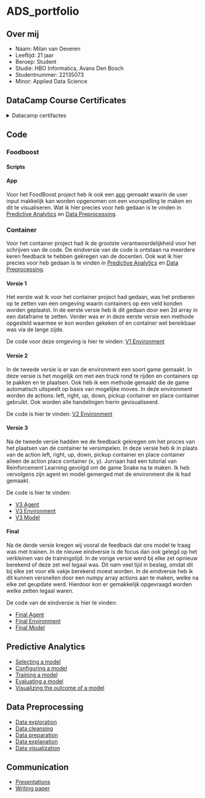 # ADS_portfolio

## Over mij
- Naam: Milan van Oeveren
- Leeftijd: 21 jaar
- Beroep: Student
- Studie: HBO Informatica, Avans Den Bosch
- Studentnummer: 22135073
- Minor: Applied Data Science

## DataCamp Course Certificates
<details>
  <summary>Datacamp certifactes</summary>
  
  Ik heb met Jeroen afgesproken dat ik van de eerste 10 courses er maar 4 hoefde te maken en dat ik de laatste 4 over mocht slaan.
  Hieronder zijn mijn certificaten van de gemaakte DataCamp courses te vinden.
  
  ![datacamp_1-1](https://user-images.githubusercontent.com/123479172/214436578-f9bffb7b-e5a4-4a85-aada-5d6d001e5cdb.jpg)
  ![datacamp_2-1](https://user-images.githubusercontent.com/123479172/214436581-4a5b4757-aaa7-4435-b615-befb1ae28fbc.jpg)
  ![datacamp_3-1](https://user-images.githubusercontent.com/123479172/214436584-d3bd0129-e09d-4954-8c33-e0b02222d569.jpg)
  ![datacamp_4-1](https://user-images.githubusercontent.com/123479172/214436585-68c0fef6-aa4f-4609-82f9-58fe8358bac0.jpg)
  ![datacamp_5-1](https://user-images.githubusercontent.com/123479172/214436587-84ae4f0e-7fd7-4510-9b19-ba9719f1ffb7.jpg)
  ![datacamp_6-1](https://user-images.githubusercontent.com/123479172/214436590-94e5062f-e1fd-48fb-9195-188f09e304e5.jpg)
</details>

## Code
### Foodboost
#### Scripts

#### App
Voor het FoodBoost project heb ik ook een [app](code/foodboost/app) gemaakt waarin de user input makkelijk kan worden opgenomen om een voorspelling te maken en dit te visualiseren.
Wat ik hier precies voor heb gedaan is te vinden in [Predictive Analytics](Predictive_Analytics.md) en [Data Preprocessing](Data_Preprocessing.md).

### Container
Voor het container project had ik de grootste verantwoordelijkheid voor het schrijven van de code. De eindversie van de code is ontstaan na meerdere keren feedback te hebben gekregen van de docenten.
Ook wat ik hier precies voor heb gedaan is te vinden in [Predictive Analytics](Predictive_Analytics.md) en [Data Preprocessing](Data_Preprocessing.md).

#### Versie 1
Het eerste wat ik voor het container project had gedaan, was het proberen op te zetten van een omgeving waarin containers op een veld konden worden geplaatst.
In de eerste versie heb ik dit gedaan door een 2d array in een dataframe te zetten. Verder was er in deze eerste versie een methode opgesteld waarmee er kon worden gekeken of en container wel bereikbaar was via de lange zijde.

De code voor deze omgeving is hier te vinden: [V1 Environment](code/container/v1/environment.py)

#### Versie 2
In de tweede versie is er van de environment een soort game gemaakt. In deze versie is het mogelijk om met een truck rond te rijden en containers op te pakken en te plaatsen.
Ook heb ik een methode gemaakt die de game automatisch uitspeelt op basis van mogelijke moves. In deze environment worden de actions: left, right, up, down, pickup container en place container gebruikt. Ook worden alle handelingen hierin gevisualiseerd.

De code is hier te vinden: [V2 Environment](code/container/v2/Terminal.py)

#### Versie 3
Na de tweede versie hadden we de feedback gekregen om het proces van het plaatsen van de container te versimpelen. In deze versie heb ik in plaats van de action left, right, up, down, pickup container en place container alleen de action place container (x, y).
Jurriaan had een tutorial van Reinforcement Learning gevolgd om de game Snake na te maken. Ik heb vervolgens zijn agent en model gemerged met de environment die ik had gemaakt.

De code is hier te vinden:
- [V3 Agent](code/container/v3/Terminal_agent.py)
- [V3 Environment](code/container/v3/Terminal_game.py)
- [V3 Model](code/container/v3/Terminal_model.py)

#### Final
Na de derde versie kregen wij vooral de feedback dat ons model te traag was met trainen. In de nieuwe eindversie is de focus dan ook gelegd op het verkleinen van de trainingstijd.
In de vorige versie werd bij elke zet opnieuw berekend of deze zet wel legaal was. Dit nam veel tijd in beslag, omdat dit bij elke zet voor elk vakje berekend moest worden.
In de eindversie heb ik dit kunnen versnellen door een numpy array actions aan te maken, welke na elke zet geupdate werd. Hierdoor kon er gemakkelijk opgevraagd worden welke zetten legaal waren.

De code van de eindversie is hier te vinden:
- [Final Agent](code/container/final/agent.py)
- [Final Environment](code/container/final/terminal_env.py)
- [Final Model](code/container/final/dqn_model.py)


## Predictive Analytics
- [Selecting a model](Predictive_Analytics.md#selecting-a-model)
- [Configuring a model](Predictive_Analytics.md#configuring-a-model)
- [Training a model](Predictive_Analytics.md#training-a-model)
- [Evaluating a model](Predictive_Analytics.md#evaluating-a-model)
- [Visualizing the outcome of a model](Predictive_Analytics.md#visualizing-the-outcome-of-a-model)

## Data Preprocessing
- [Data exploration](Data_Preprocessing.md#data-exploration)
- [Data cleansing](Data_Preprocessing.md#data-cleansing)
- [Data preparation](Data_Preprocessing.md#data-preparation)
- [Data explanation](Data_Preprocessing.md#data-explanation)
- [Data visualization](Data_Preprocessing.md#data-visualization)

## Communication
- [Presentations](Communication.md#presentations)
- [Writing paper](Communication.md#writing-paper)
